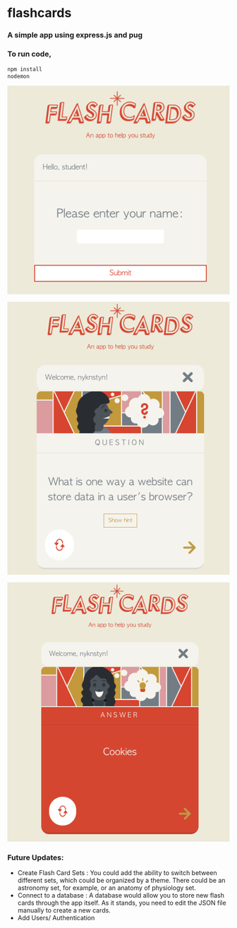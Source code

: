 flashcards
================
### A simple app using express.js and pug

### To run code,
```
npm install
nodemon
```


![Alt text](sample/hello.png?raw=true "Title")


![Alt text](sample/question_card.png?raw=true "Title")


![Alt text](sample/answer_card.png?raw=true "Title")



### Future Updates:

- Create Flash Card Sets : You could add the ability to switch between different sets, which could be organized by a theme. There could be an astronomy set, for example, or an anatomy of physiology set.
- Connect to a database : A database would allow you to store new flash cards through the app itself. As it stands, you need to edit the JSON file manually to create a new cards.
- Add Users/ Authentication 



